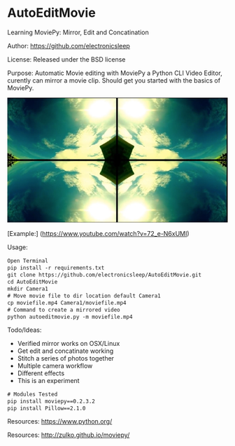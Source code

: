 AutoEditMovie
==========

Learning MoviePy: Mirror, Edit and Concatination

Author: https://github.com/electronicsleep

License: Released under the BSD license

Purpose: Automatic Movie editing with MoviePy a Python CLI Video Editor, curently can mirror a movie clip. Should get you started with the basics of MoviePy.

![Alt text](screenshot-mirror.jpg?raw=true "Screenshot Mirror")

[Example:] (https://www.youtube.com/watch?v=72_e-N6xUMI)

Usage:
```
Open Terminal
pip install -r requirements.txt
git clone https://github.com/electronicsleep/AutoEditMovie.git
cd AutoEditMovie
mkdir Camera1
# Move movie file to dir location default Camera1
cp moviefile.mp4 Camera1/moviefile.mp4
# Command to create a mirrored video
python autoeditmovie.py -m moviefile.mp4
```

Todo/Ideas:
* Verified mirror works on OSX/Linux
* Get edit and concatinate working
* Stitch a series of photos together
* Multiple camera workflow
* Different effects
* This is an experiment

``` 
# Modules Tested
pip install moviepy==0.2.3.2
pip install Pillow==2.1.0
```

Resources:
https://www.python.org/

Resources:
http://zulko.github.io/moviepy/
